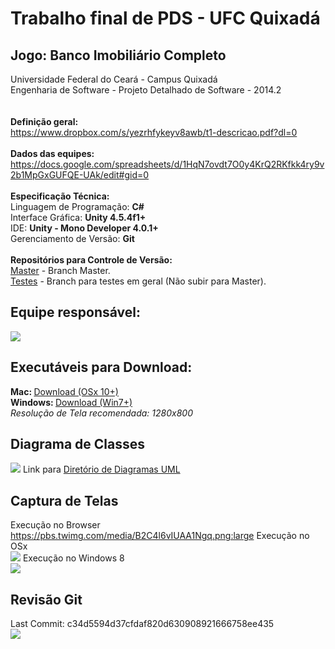 # Trabalho final de PDS - UFC Quixadá #
## Jogo: Banco Imobiliário Completo ##
Universidade Federal do Ceará - Campus Quixadá<br>
Engenharia de Software - Projeto Detalhado de Software - 2014.2<br>
<br><br>
<b>Definição geral:</b> <br>
<a href='https://www.dropbox.com/s/yezrhfykeyv8awb/t1-descricao.pdf?dl=0'>https://www.dropbox.com/s/yezrhfykeyv8awb/t1-descricao.pdf?dl=0</a>
<br><br>
<b>Dados das equipes:</b><br>
<a href='https://docs.google.com/spreadsheets/d/1HqN7ovdt7O0y4KrQ2RKfkk4ry9v2b1MpGxGUFQE-UAk/edit#gid=0'>https://docs.google.com/spreadsheets/d/1HqN7ovdt7O0y4KrQ2RKfkk4ry9v2b1MpGxGUFQE-UAk/edit#gid=0</a>
<br><br>
<b>Especificação Técnica:</b> <br>
Linguagem de Programação: <b>C#</b><br>
Interface Gráfica: <b>Unity 4.5.4f1+</b><br>
IDE: <b>Unity - Mono Developer 4.0.1+</b><br>
Gerenciamento de Versão: <b>Git</b><br><br>
<b>Repositórios para Controle de Versão:</b><br>
<a href='https://code.google.com/p/ufc-es-pds-trfinal/source/checkout'>Master</a> - Branch Master.<br>
<a href='https://code.google.com/p/ufc-es-pds-trfinal/source/checkout?repo=teste'>Testes</a> - Branch para testes em geral (Não subir para Master).<br>
<h2>Equipe responsável:</h2>
<img src='https://lh4.googleusercontent.com/-IjlhuQySg_E/VGA7tWdK6oI/AAAAAAAABwc/zlKkeHtvFPw/w231-h209-no/Integrantes.png' />
<h2>Executáveis para Download:</h2>
<b>Mac: </b><a href='https://ufc-es-pds-trfinal.googlecode.com/archive/545e9ab996a4d0b6f97ef783e1d504830a01b210.zip'>Download (OSx 10+)</a><br>
<b>Windows: </b><a href='https://ufc-es-pds-trfinal.googlecode.com/archive/545e9ab996a4d0b6f97ef783e1d504830a01b210.zip'>Download (Win7+)</a><br>
<i>Resolução de Tela recomendada: 1280x800</i>
<h2>Diagrama de Classes</h2>
<img src='https://lh4.googleusercontent.com/-rrhZw2EQRuo/VGAYjz4KDEI/AAAAAAAABvA/CKp3GZai1vA/w880-h627-no/DiagramaClasses.png' />
Link para <a href='https://code.google.com/p/ufc-es-pds-trfinal/source/browse/#git%2FAssets%2FDiagramas'>Diretório de Diagramas UML</a>
<h2>Captura de Telas</h2>
Execução no Browser<br>
<a href='https://pbs.twimg.com/media/B2C4l6vIUAA1Ngq.png:large'>https://pbs.twimg.com/media/B2C4l6vIUAA1Ngq.png:large</a>
Execução no OSx<br>
<img src='https://lh4.googleusercontent.com/-sBchBZfe1xE/VGAgRjqX32I/AAAAAAAABvw/OBllMnZVLpI/w934-h627-no/BancoImobiliarioMac.png' />
Execução no Windows 8<br>
<img src='https://lh4.googleusercontent.com/-6e5ZhsEHvQs/VGAl_y2bfcI/AAAAAAAABwI/e-0e5mC1Sk8/w974-h567-no/print.png' />
<br>
<h2>Revisão Git</h2>
Last Commit: c34d5594d37cfdaf820d630908921666758ee435<br>
<img src='https://lh5.googleusercontent.com/-QQKwffG_HRY/VGBHUaKdRfI/AAAAAAAABw0/5MHJYTZMjRg/w974-h591-no/revisaoGit.png' />